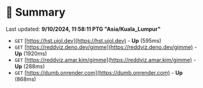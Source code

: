 # 📖 Summary
Last updated: **9/10/2024, 11:58:11 PTG "Asia/Kuala_Lumpur"**

- `GET` [https://hst.ujol.dev](https://hst.ujol.dev) - **Up** (595ms)
- `GET` [https://reddviz.deno.dev/gimme](https://reddviz.deno.dev/gimme) - **Up** (1920ms)
- `GET` [https://reddviz.amar.kim/gimme](https://reddviz.amar.kim/gimme) - **Up** (288ms)
- `GET` [https://dumb.onrender.com](https://dumb.onrender.com) - **Up** (868ms)
